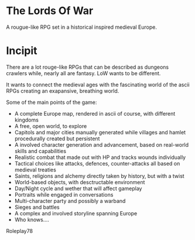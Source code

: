 The Lords Of War
================

A rougue-like RPG set in a historical inspired medieval Europe.


Incipit
=======

There are a lot rouge-like RPGs that can be described as dungeons crawlers while, nearly all are fantasy.
LoW wants to be different.

It wants to connect the medieval ages with the fascinating world of the ascii RPGs creating an exapansive,
breathing world.

Some of the main points of the game:
* A complete Europe map, rendered in ascii of course, with different kingdoms
* A free, open world, to explore
* Capitols and major cities manually generated while villages and hamlet procedurally created but persistent
* A involved character generation and advancement, based on real-world skills and capabilities
* Realistic combat that made out with HP and tracks wounds individually
* Tactical choices like attacks, defences, counter-attacks all based on medieval treaties
* Saints, religions and alchemy directly taken by history, but with a twist
* World-based objects, with desctructable environment
* Day/Night cycle and wether that will affect gameplay
* Portraits while engaged in conversations
* Multi-character party and possibly a warband
* Sieges and battles
* A complex and involved storyline spanning Europe
* Who knows....


Roleplay78
